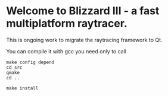 # Welcome to Blizzard III - a fast multiplatform raytracer.

This is ongoing work to migrate the raytracing framework to Qt.

You can compile it with gcc you need only to call

```
make config depend
cd src
qmake
cd ..

make install
```
